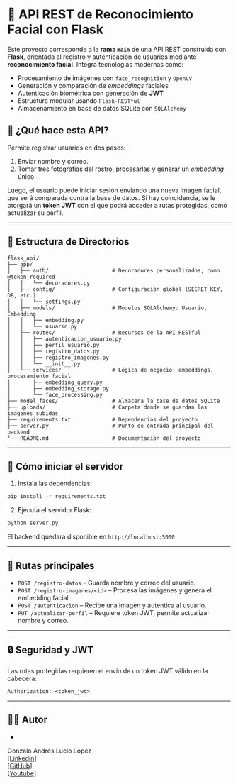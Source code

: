 
# 🔐 API REST de Reconocimiento Facial con Flask

Este proyecto corresponde a la **rama `main`** de una API REST construida con **Flask**, orientada al registro y autenticación de usuarios mediante **reconocimiento facial**. Integra tecnologías modernas como:

- Procesamiento de imágenes con `face_recognition` y `OpenCV`
- Generación y comparación de *embeddings* faciales
- Autenticación biométrica con generación de **JWT**
- Estructura modular usando `Flask-RESTful`
- Almacenamiento en base de datos SQLite con `SQLAlchemy`

## 🧠 ¿Qué hace esta API?
Permite registrar usuarios en dos pasos:
1. Enviar nombre y correo.
2. Tomar tres fotografías del rostro, procesarlas y generar un *embedding* único.

Luego, el usuario puede iniciar sesión enviando una nueva imagen facial, que será comparada contra la base de datos. Si hay coincidencia, se le otorgará un **token JWT** con el que podrá acceder a rutas protegidas, como actualizar su perfil.

---

## 📁 Estructura de Directorios

```
flask_api/
├── app/
│   ├── auth/                    # Decoradores personalizados, como @token_required
│   │   └── decoradores.py
│   ├── config/                  # Configuración global (SECRET_KEY, DB, etc.)
│   │   └── settings.py
│   ├── models/                  # Modelos SQLAlchemy: Usuario, Embedding
│   │   ├── embedding.py
│   │   └── usuario.py
│   ├── routes/                  # Recursos de la API RESTful
│   │   ├── autenticacion_usuario.py
│   │   ├── perfil_usuario.py
│   │   ├── registro_datos.py
│   │   ├── registro_imagenes.py
│   │   └── __init__.py
│   └── services/                # Lógica de negocio: embeddings, procesamiento facial
│       ├── embedding_query.py
│       ├── embedding_storage.py
│       └── face_processing.py
├── model_faces/                 # Almacena la base de datos SQLite
├── uploads/                     # Carpeta donde se guardan las imágenes subidas
├── requirements.txt             # Dependencias del proyecto
├── server.py                    # Punto de entrada principal del backend
└── README.md                    # Documentación del proyecto
```

---

## 🚀 Cómo iniciar el servidor

1. Instala las dependencias:
```bash
pip install -r requirements.txt
```

2. Ejecuta el servidor Flask:
```bash
python server.py
```

El backend quedará disponible en `http://localhost:5000`

---

## 📌 Rutas principales

- `POST /registro-datos` – Guarda nombre y correo del usuario.
- `POST /registro-imagenes/<id>` – Procesa las imágenes y genera el embedding facial.
- `POST /autenticacion` – Recibe una imagen y autentica al usuario.
- `PUT /actualizar-perfil` – Requiere token JWT, permite actualizar nombre y correo.

---

## 🔒 Seguridad y JWT

Las rutas protegidas requieren el envío de un token JWT válido en la cabecera:
```
Authorization: <token_jwt>
```

---

## 👨‍💻 Autor
+
Gonzalo Andrés Lucio López  
[[Linkedin]](www.linkedin.com/in/glucio/)  
[[GitHub]](https://github.com/ProfeLucio)  
[[Youtube]](https://www.youtube.com/@ProfeLucio) 